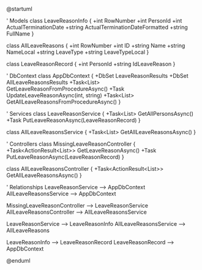 @startuml

' Models
class LeaveReasonInfo {
    +int RowNumber
    +int PersonId
    +int ActualTerminationDate
    +string ActualTerminationDateFormatted
    +string FullName
}

class AllLeaveReasons {
    +int RowNumber
    +int ID
    +string Name
    +string NameLocal
    +string LeaveType
    +string LeaveTypeLocal
}

class LeaveReasonRecord {
    +int PersonId
    +string IdLeaveReason
}

' DbContext
class AppDbContext {
    +DbSet<LeaveReasonInfo> LeaveReasonResults
    +DbSet<AllLeaveReasons> AllLeaveReasonsResults
    +Task<List<LeaveReasonInfo>> GetLeaveReasonFromProcedureAsync()
    +Task<bool> UpdateLeaveReasonAsync(int, string)
    +Task<List<AllLeaveReasons>> GetAllLeaveReasonsFromProcedureAsync()
}

' Services
class LeaveReasonService {
    +Task<List<LeaveReasonInfo>> GetAllPersonsAsync()
    +Task<bool> PutLeaveReasonAsync(LeaveReasonRecord)
}

class AllLeaveReasonsService {
    +Task<List<AllLeaveReasons>> GetAllLeaveReasonsAsync()
}

' Controllers
class MissingLeaveReasonController {
    +Task<ActionResult<List<LeaveReasonInfo>>> GetLeaveReasonAsync()
    +Task<IActionResult> PutLeaveReasonAsync(LeaveReasonRecord)
}

class AllLeaveReasonsController {
    +Task<ActionResult<List<AllLeaveReasons>>> GetAllLeaveReasonsAsync()
}

' Relationships
LeaveReasonService --> AppDbContext
AllLeaveReasonsService --> AppDbContext

MissingLeaveReasonController --> LeaveReasonService
AllLeaveReasonsController --> AllLeaveReasonsService

LeaveReasonService --> LeaveReasonInfo
AllLeaveReasonsService --> AllLeaveReasons

LeaveReasonInfo --> LeaveReasonRecord
LeaveReasonRecord --> AppDbContext

@enduml
